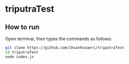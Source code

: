 # triputraTest
## How to run
Open terminal, then types the commands as follows:

```bash
git clone https://github.com/ihsanhusaeri/triputraTest
cd triputraTest
node index.js
```
